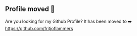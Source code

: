 ## Profile moved 👋

Are you looking for my Github Profile? It has been moved to ➡️ https://github.com/fritjoflammers
